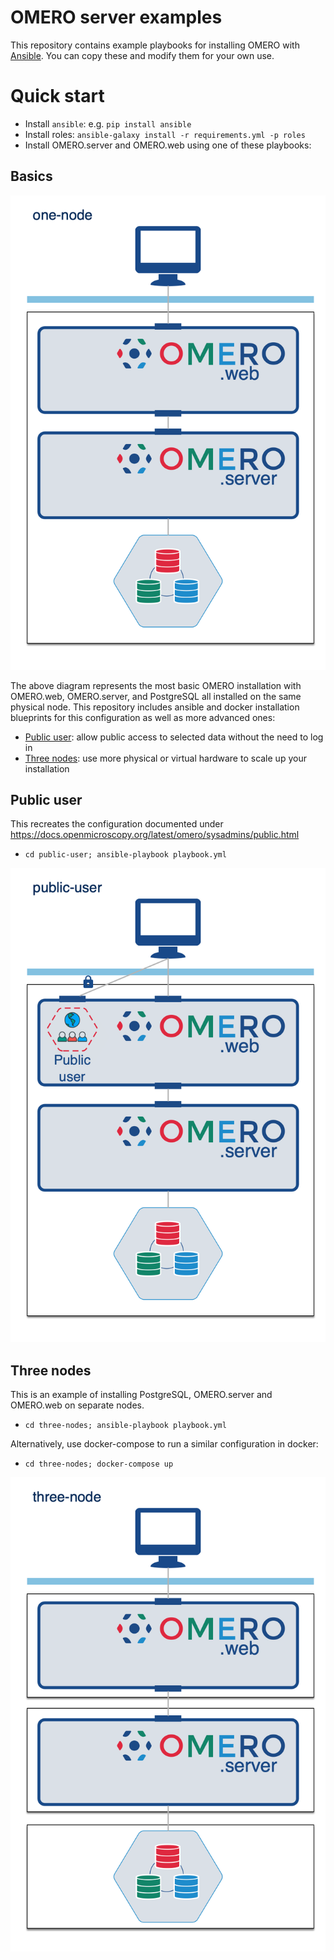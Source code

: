 OMERO server examples
=====================

This repository contains example playbooks for installing OMERO with [Ansible](https://www.ansible.com/).
You can copy these and modify them for your own use.


Quick start
===========

- Install `ansible`: e.g. `pip install ansible`
- Install roles: `ansible-galaxy install -r requirements.yml -p roles`
- Install OMERO.server and OMERO.web using one of these playbooks:


Basics
------

![single node installation of OMERO.web, OMERO.server, and PostgreSQL](images/one-node.png "One-node OMERO")

The above diagram represents the most basic OMERO installation with OMERO.web, OMERO.server, and
PostgreSQL all installed on the same physical node. This repository includes ansible and docker
installation blueprints for this configuration as well as more advanced ones:

 * [Public user](#public-user): allow public access to selected data without the need to log in
 * [Three nodes](#three-nodes): use more physical or virtual hardware to scale up your installation

Public user
-----------

This recreates the configuration documented under https://docs.openmicroscopy.org/latest/omero/sysadmins/public.html

- `cd public-user; ansible-playbook playbook.yml`

![single node installation with public user enabled](images/public-user.png "OMERO with public-user")

Three nodes
-----------

This is an example of installing PostgreSQL, OMERO.server and OMERO.web on separate nodes.

- `cd three-nodes; ansible-playbook playbook.yml`

Alternatively, use docker-compose to run a similar configuration in docker:

- `cd three-nodes; docker-compose up`

![three node installation of OMERO](images/three-nodes.png "Three-node OMERO")
